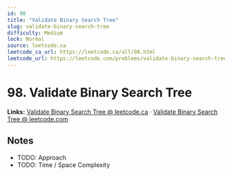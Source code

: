 ```yaml
--- 
id: 98
title: "Validate Binary Search Tree"
slug: validate-binary-search-tree
difficulty: Medium
lock: Normal
source: leetcode.ca
leetcode_ca_url: https://leetcode.ca/all/98.html
leetcode_url: https://leetcode.com/problems/validate-binary-search-tree/
---
```


# 98. Validate Binary Search Tree

**Links:** [Validate Binary Search Tree @ leetcode.ca](https://leetcode.ca/all/98.html) · [Validate Binary Search Tree @ leetcode.com](https://leetcode.com/problems/validate-binary-search-tree/)

## Notes
- TODO: Approach
- TODO: Time / Space Complexity
